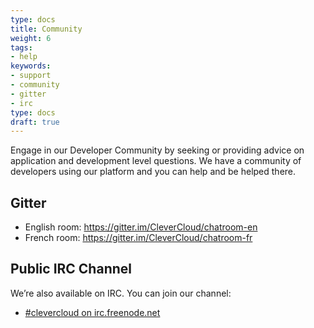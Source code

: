 ```yaml
---
type: docs
title: Community
weight: 6
tags:
- help
keywords:
- support
- community
- gitter
- irc
type: docs
draft: true
---
```


Engage in our Developer Community by seeking or providing advice on application and development level questions. We have a community of developers using our platform and you can help and be helped there.

## Gitter

* English room: <https://gitter.im/CleverCloud/chatroom-en>
* French room: <https://gitter.im/CleverCloud/chatroom-fr>

## Public IRC Channel

We’re also available on IRC. You can join our channel:

* [#clevercloud on irc.freenode.net](irc://irc.freenode.net:6667/clevercloud)

